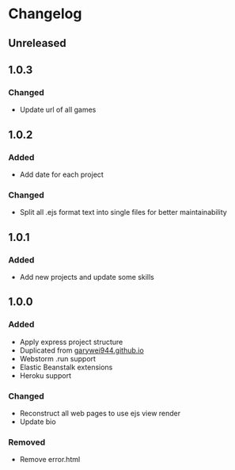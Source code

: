 # Changelog

## Unreleased

## 1.0.3
### Changed
- Update url of all games


## 1.0.2
### Added
- Add date for each project

### Changed
- Split all .ejs format text into single files for better maintainability

## 1.0.1
### Added
- Add new projects and update some skills


## 1.0.0
### Added
- Apply express project structure
- Duplicated from [garywei944.github.io](https://github.com/garywei944/garywei944.github.io)
- Webstorm .run support
- Elastic Beanstalk extensions
- Heroku support

### Changed
- Reconstruct all web pages to use ejs view render
- Update bio

### Removed
- Remove error.html

